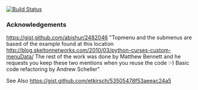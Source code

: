 [![Build Status](https://travis-ci.com/pmbarrett314/curses-menu.svg?token=eWX7zFvhdYRJVxPoXia3&branch=master)](https://travis-ci.com/pmbarrett314/curses-menu)


### Acknowledgements
https://gist.github.com/abishur/2482046
"Topmenu and the submenus are based of the example found at this location http://blog.skeltonnetworks.com/2010/03/python-curses-custom-menuData/
The rest of the work was done by Matthew Bennett and he requests you keep these two mentions when you reuse the code :-)
Basic code refactoring by Andrew Scheller"


See Also https://gist.github.com/etkirsch/53505478f53aeeac24a5
